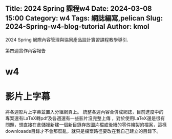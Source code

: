 Title: 2024 Spring 課程w4
Date: 2024-03-08 15:00
Category: w4
Tags: 網誌編寫,pelican
Slug: 2024-Spring-w4-blog-tutorial
Author: kmol
---

2024 Spring 網際內容管理與協同產品設計實習課程教學導引.

<!-- PELICAN_END_SUMMARY -->
第四週實作內容報告

# w4
# 影片上字幕
將各週影片上字幕並置入分組網頁上。 統整各週內容合併成網誌，目前進度中的專案還有LaTeX轉pdf及各週還有一些影片沒完整上傳 ，對於使用LaTeX還是很有問題，想直接在倉儲裡新建一個新目錄存放圖片檔或後續的零件繪製的檔案，這樣downloaads目錄才不會那麼亂，就只是檔案路徑要改在我自己建立的目錄下。